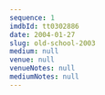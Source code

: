 ```yaml
---
sequence: 1
imdbId: tt0302886
date: 2004-01-27
slug: old-school-2003
medium: null
venue: null
venueNotes: null
mediumNotes: null
---
```



